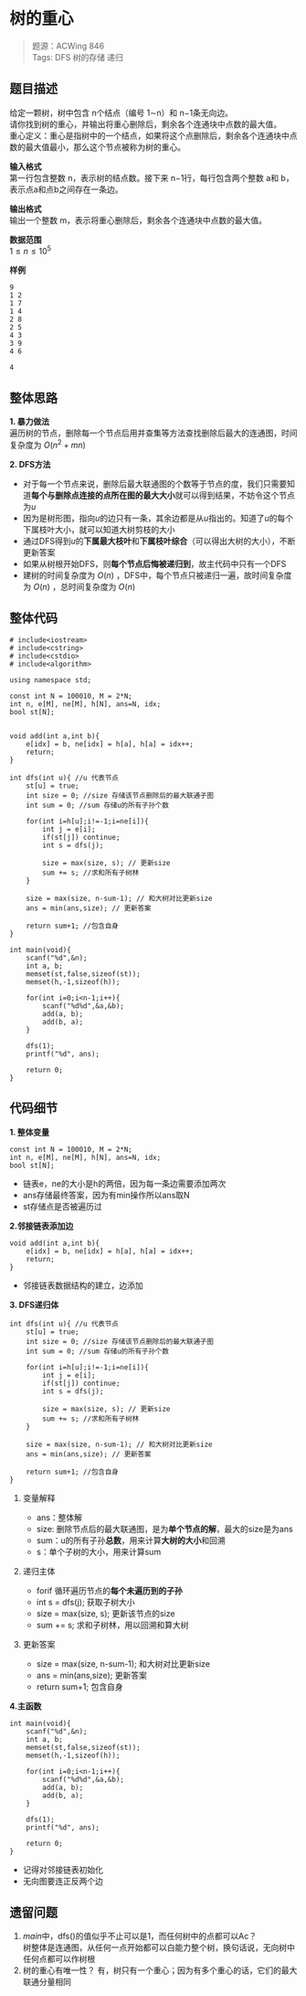 # 树的重心

> 题源：ACWing 846  
> Tags:  DFS 树的存储  递归

## 题目描述  
给定一颗树，树中包含 n个结点（编号 1∼n）和 n−1条无向边。  
请你找到树的重心，并输出将重心删除后，剩余各个连通块中点数的最大值。  
重心定义：重心是指树中的一个结点，如果将这个点删除后，剩余各个连通块中点数的最大值最小，那么这个节点被称为树的重心。 

**输入格式**  
第一行包含整数 n，表示树的结点数。接下来 n−1行，每行包含两个整数 a和 b，表示点a和点b之间存在一条边。  

**输出格式**  
输出一个整数 m，表示将重心删除后，剩余各个连通块中点数的最大值。

**数据范围**  
$1\leq n \leq 10^5$

**样例**
```
9
1 2
1 7
1 4
2 8
2 5
4 3
3 9
4 6
```

```
4
```
## 整体思路
**1. 暴力做法**  
遍历树的节点，删除每一个节点后用并查集等方法查找删除后最大的连通图，时间复杂度为 $O(n^2+mn)$

**2. DFS方法**
* 对于每一个节点来说，删除后最大联通图的个数等于节点的度，我们只需要知道**每个与删除点连接的点所在图的最大大小**就可以得到结果，不妨令这个节点为*u*
* 因为是树形图，指向*u*的边只有一条，其余边都是从*u*指出的。知道了*u*的每个下属枝叶大小，就可以知道大树剪枝的大小
* 通过DFS得到*u*的**下属最大枝叶**和**下属枝叶综合**（可以得出大树的大小），不断更新答案
* 如果从树根开始DFS，则**每个节点后悔被递归到**，故主代码中只有一个DFS
* 建树的时间复杂度为 $O(n)$ ，DFS中，每个节点只被递归一遍，故时间复杂度为 $O(n)$ ，总时间复杂度为 $O(n)$

## 整体代码
```
# include<iostream>
# include<cstring>
# include<cstdio>
# include<algorithm>

using namespace std;

const int N = 100010, M = 2*N;
int n, e[M], ne[M], h[N], ans=N, idx;
bool st[N];


void add(int a,int b){
    e[idx] = b, ne[idx] = h[a], h[a] = idx++;
    return;
}

int dfs(int u){ //u 代表节点
    st[u] = true;
    int size = 0; //size 存储该节点删除后的最大联通子图
    int sum = 0; //sum 存储u的所有子孙个数
    
    for(int i=h[u];i!=-1;i=ne[i]){
        int j = e[i];
        if(st[j]) continue;
        int s = dfs(j);

        size = max(size, s); // 更新size
        sum += s; //求和所有子树林
    }
    
    size = max(size, n-sum-1); // 和大树对比更新size
    ans = min(ans,size); // 更新答案
    
    return sum+1; //包含自身
}

int main(void){
    scanf("%d",&n);
    int a, b;
    memset(st,false,sizeof(st));
    memset(h,-1,sizeof(h));
    
    for(int i=0;i<n-1;i++){
        scanf("%d%d",&a,&b);
        add(a, b);
        add(b, a);
    }
    
    dfs(1);
    printf("%d", ans);
    
    return 0;
}
```

## 代码细节
**1. 整体变量**
```
const int N = 100010, M = 2*N;
int n, e[M], ne[M], h[N], ans=N, idx;
bool st[N];
```  
* 链表e，ne的大小是h的两倍，因为每一条边需要添加两次
* ans存储最终答案，因为有min操作所以ans取N
* st存储点是否被遍历过

**2.邻接链表添加边**
```
void add(int a,int b){
    e[idx] = b, ne[idx] = h[a], h[a] = idx++;
    return;
}
```
* 邻接链表数据结构的建立，边添加

**3. DFS递归体**
```
int dfs(int u){ //u 代表节点
    st[u] = true;
    int size = 0; //size 存储该节点删除后的最大联通子图
    int sum = 0; //sum 存储u的所有子孙个数
    
    for(int i=h[u];i!=-1;i=ne[i]){
        int j = e[i];
        if(st[j]) continue;
        int s = dfs(j);

        size = max(size, s); // 更新size
        sum += s; //求和所有子树林
    }
    
    size = max(size, n-sum-1); // 和大树对比更新size
    ans = min(ans,size); // 更新答案
    
    return sum+1; //包含自身
}
```
1. 变量解释
    * ans：整体解
    * size: 删除节点后的最大联通图，是为**单个节点的解**，最大的size是为ans
    * sum：u的所有子孙**总数**，用来计算**大树的大小**和回溯
    * s：单个子树的大小，用来计算sum

2. 递归主体
    * forif 循环遍历节点的**每个未遍历到的子孙**
    * int s = dfs(j);    获取子树大小
    * size = max(size, s);    更新该节点的size
    * sum += s;    求和子树林，用以回溯和算大树
  
3. 更新答案
    * size = max(size, n-sum-1);    和大树对比更新size
    * ans = min(ans,size);    更新答案
    * return sum+1;    包含自身

**4.主函数**
```
int main(void){
    scanf("%d",&n);
    int a, b;
    memset(st,false,sizeof(st));
    memset(h,-1,sizeof(h));
    
    for(int i=0;i<n-1;i++){
        scanf("%d%d",&a,&b);
        add(a, b);
        add(b, a);
    }
    
    dfs(1);
    printf("%d", ans);
    
    return 0;
}
```
* 记得对邻接链表初始化
* 无向图要连正反两个边

## 遗留问题
1. *main*中，dfs()的值似乎不止可以是1，而任何树中的点都可以Ac？  
   树整体是连通图，从任何一点开始都可以白能力整个树，换句话说，无向树中任何点都可以作树根
2. 树的重心有唯一性？
   有，树只有一个重心；因为有多个重心的话，它们的最大联通分量相同
